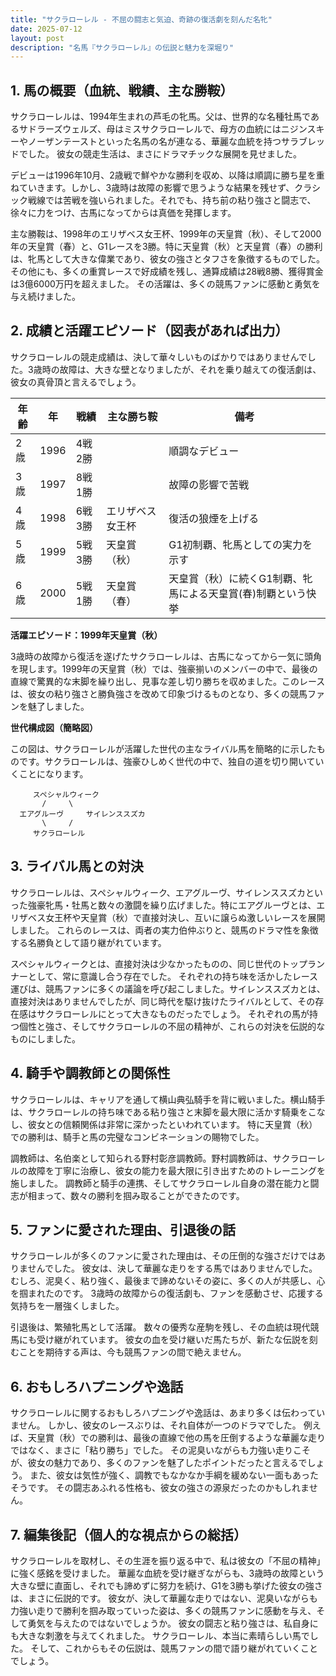 ```yaml
---
title: "サクラローレル - 不屈の闘志と気迫、奇跡の復活劇を刻んだ名牝"
date: 2025-07-12
layout: post
description: "名馬『サクラローレル』の伝説と魅力を深堀り"
---
```


## 1. 馬の概要（血統、戦績、主な勝鞍）

サクラローレルは、1994年生まれの芦毛の牝馬。父は、世界的な名種牡馬であるサドラーズウェルズ、母はミスサクラローレルで、母方の血統にはニジンスキーやノーザンテーストといった名馬の名が連なる、華麗な血統を持つサラブレッドでした。  彼女の競走生活は、まさにドラマチックな展開を見せました。

デビューは1996年10月、2歳戦で鮮やかな勝利を収め、以降は順調に勝ち星を重ねていきます。しかし、3歳時は故障の影響で思うような結果を残せず、クラシック戦線では苦戦を強いられました。それでも、持ち前の粘り強さと闘志で、徐々に力をつけ、古馬になってからは真価を発揮します。

主な勝鞍は、1998年のエリザベス女王杯、1999年の天皇賞（秋）、そして2000年の天皇賞（春）と、G1レースを3勝。特に天皇賞（秋）と天皇賞（春）の勝利は、牝馬として大きな偉業であり、彼女の強さとタフさを象徴するものでした。  その他にも、多くの重賞レースで好成績を残し、通算成績は28戦8勝、獲得賞金は3億6000万円を超えました。  その活躍は、多くの競馬ファンに感動と勇気を与え続けました。


## 2. 成績と活躍エピソード（図表があれば出力）

サクラローレルの競走成績は、決して華々しいものばかりではありませんでした。3歳時の故障は、大きな壁となりましたが、それを乗り越えての復活劇は、彼女の真骨頂と言えるでしょう。

| 年齢 | 年 | 戦績 | 主な勝ち鞍 | 備考 |
|---|---|---|---|---|
| 2歳 | 1996 | 4戦2勝 |  | 順調なデビュー |
| 3歳 | 1997 | 8戦1勝 |  | 故障の影響で苦戦 |
| 4歳 | 1998 | 6戦3勝 | エリザベス女王杯 | 復活の狼煙を上げる |
| 5歳 | 1999 | 5戦3勝 | 天皇賞（秋） | G1初制覇、牝馬としての実力を示す |
| 6歳 | 2000 | 5戦1勝 | 天皇賞（春） | 天皇賞（秋）に続くG1制覇、牝馬による天皇賞(春)制覇という快挙 |

**活躍エピソード：1999年天皇賞（秋）**

3歳時の故障から復活を遂げたサクラローレルは、古馬になってから一気に頭角を現します。1999年の天皇賞（秋）では、強豪揃いのメンバーの中で、最後の直線で驚異的な末脚を繰り出し、見事な差し切り勝ちを収めました。このレースは、彼女の粘り強さと勝負強さを改めて印象づけるものとなり、多くの競馬ファンを魅了しました。

**世代構成図（簡略図）**

この図は、サクラローレルが活躍した世代の主なライバル馬を簡略的に示したものです。サクラローレルは、強豪ひしめく世代の中で、独自の道を切り開いていくことになります。

```
     スペシャルウィーク
       /     \
  エアグルーヴ     サイレンススズカ
       \     /
     サクラローレル
```


## 3. ライバル馬との対決

サクラローレルは、スペシャルウィーク、エアグルーヴ、サイレンススズカといった強豪牝馬・牡馬と数々の激闘を繰り広げました。特にエアグルーヴとは、エリザベス女王杯や天皇賞（秋）で直接対決し、互いに譲らぬ激しいレースを展開しました。  これらのレースは、両者の実力伯仲ぶりと、競馬のドラマ性を象徴する名勝負として語り継がれています。

スペシャルウィークとは、直接対決は少なかったものの、同じ世代のトップランナーとして、常に意識し合う存在でした。  それぞれの持ち味を活かしたレース運びは、競馬ファンに多くの議論を呼び起こしました。サイレンススズカとは、直接対決はありませんでしたが、同じ時代を駆け抜けたライバルとして、その存在感はサクラローレルにとって大きなものだったでしょう。  それぞれの馬が持つ個性と強さ、そしてサクラローレルの不屈の精神が、これらの対決を伝説的なものにしました。


## 4. 騎手や調教師との関係性

サクラローレルは、キャリアを通して横山典弘騎手を背に戦いました。横山騎手は、サクラローレルの持ち味である粘り強さと末脚を最大限に活かす騎乗をこなし、彼女との信頼関係は非常に深かったといわれています。  特に天皇賞（秋）での勝利は、騎手と馬の完璧なコンビネーションの賜物でした。

調教師は、名伯楽として知られる野村彰彦調教師。野村調教師は、サクラローレルの故障を丁寧に治療し、彼女の能力を最大限に引き出すためのトレーニングを施しました。  調教師と騎手の連携、そしてサクラローレル自身の潜在能力と闘志が相まって、数々の勝利を掴み取ることができたのです。


## 5. ファンに愛された理由、引退後の話

サクラローレルが多くのファンに愛された理由は、その圧倒的な強さだけではありませんでした。  彼女は、決して華麗な走りをする馬ではありませんでした。  むしろ、泥臭く、粘り強く、最後まで諦めないその姿に、多くの人が共感し、心を掴まれたのです。  3歳時の故障からの復活劇も、ファンを感動させ、応援する気持ちを一層強くしました。

引退後は、繁殖牝馬として活躍。  数々の優秀な産駒を残し、その血統は現代競馬にも受け継がれています。  彼女の血を受け継いだ馬たちが、新たな伝説を刻むことを期待する声は、今も競馬ファンの間で絶えません。


## 6. おもしろハプニングや逸話

サクラローレルに関するおもしろハプニングや逸話は、あまり多くは伝わっていません。  しかし、彼女のレースぶりは、それ自体が一つのドラマでした。  例えば、天皇賞（秋）での勝利は、最後の直線で他の馬を圧倒するような華麗な走りではなく、まさに「粘り勝ち」でした。  その泥臭いながらも力強い走りこそが、彼女の魅力であり、多くのファンを魅了したポイントだったと言えるでしょう。  また、彼女は気性が強く、調教でもなかなか手綱を緩めない一面もあったそうです。  その闘志あふれる性格も、彼女の強さの源泉だったのかもしれません。


## 7. 編集後記（個人的な視点からの総括）

サクラローレルを取材し、その生涯を振り返る中で、私は彼女の「不屈の精神」に強く感銘を受けました。  華麗な血統を受け継ぎながらも、3歳時の故障という大きな壁に直面し、それでも諦めずに努力を続け、G1を3勝も挙げた彼女の強さは、まさに伝説的です。  彼女が、決して華麗な走りではない、泥臭いながらも力強い走りで勝利を掴み取っていった姿は、多くの競馬ファンに感動を与え、そして勇気を与えたのではないでしょうか。  彼女の闘志と粘り強さは、私自身にも大きな刺激を与えてくれました。  サクラローレル、本当に素晴らしい馬でした。  そして、これからもその伝説は、競馬ファンの間で語り継がれていくことでしょう。
